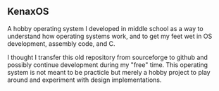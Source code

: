 ## KenaxOS

A hobby operating system I developed in middle school as a way to understand how operating systems work, and to get my feet wet in OS development, assembly code, and C.

I thought I transfer this old repository from sourceforge to github and possibly continue development during my "free" time.  This operating system is not meant to be practicle but merely a hobby project to play around and experiment with design implementations.

